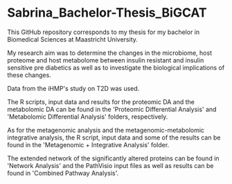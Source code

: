 # Sabrina_Bachelor-Thesis_BiGCAT

This GitHub repository corresponds to my thesis for my bachelor in Biomedical Sciences at Maastricht University. 

My research aim was to determine the changes in the microbiome, host proteome and host metabolome between insulin resistant and insulin sensitive pre diabetics as well as to investigate the biological implications of these changes.

Data from the iHMP's study on T2D was used.


The R scripts, input data and results for the proteomic DA and the metabolomic DA can be found in the 'Proteomic Differential Analysis' and 'Metabolomic Differential Analysis' folders, respectively.

As for the metagenomic analysis and the metagenomic-metabolomic integrative analysis, the R script, input data and some of the results can be found in the 'Metagenomic + Integrative Analysis' folder.

The extended network of the significantly altered proteins can be found in 'Network Analysis' and the PathVisio input files as well as results can be found in 'Combined Pathway Analysis'.
